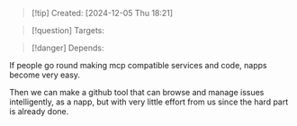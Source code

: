 
>[!tip] Created: [2024-12-05 Thu 18:21]

>[!question] Targets: 

>[!danger] Depends: 

If people go round making mcp compatible services and code, napps become very easy.

Then we can make a github tool that can browse and manage issues intelligently, as a napp, but with very little effort from us since the hard part is already done.